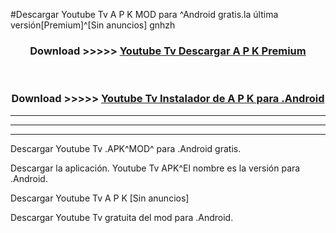 #Descargar Youtube Tv  A P K MOD para ^Android gratis.la última versión[Premium]^[Sin anuncios] gnhzh



<div align="center">
<h3>Download >>>>> <a href="https://es-web.web.app/?es= Youtube Tv ">Youtube Tv  Descargar A P K Premium</a></h3><br>

<h3>Download >>>>> <a href="https://es-web.web.app/?es= Youtube Tv ">Youtube Tv  Instalador de A P K para .Android</a></h3>
</div>


----------------------------------------------------------

----------------------------------------------------------

----------------------------------------------------------

Descargar Youtube Tv  .APK^MOD^ para .Android gratis.

Descargar la aplicación. Youtube Tv  APK^El nombre es la versión para .Android.

Descargar Youtube Tv  A P K [Sin anuncios]

Descargar Youtube Tv  gratuita del mod para .Android.